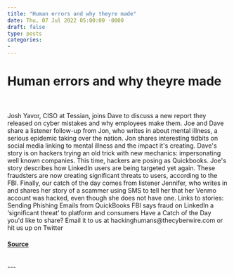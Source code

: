 ```yaml
---
title: "Human errors and why theyre made"
date: Thu, 07 Jul 2022 05:00:00 -0000
draft: false
type: posts
categories: 
- 
---
```

# Human errors and why theyre made

<br/>

<br/>
Josh Yavor, CISO at Tessian, joins Dave to discuss a new report they released on cyber mistakes and why employees make them. Joe and Dave share a listener follow-up from Jon, who writes in about mental illness, a serious epidemic taking over the nation. Jon shares interesting tidbits on social media linking to mental illness and the impact it's creating. Dave's story is on hackers trying an old trick with new mechanics: impersonating well known companies. This time, hackers are posing as Quickbooks. Joe's story describes how LinkedIn users are being targeted yet again. These fraudsters are now creating significant threats to users, according to the FBI. Finally, our catch of the day comes from listener Jennifer, who writes in and shares her story of a scammer using SMS to tell her that her Venmo account was hacked, even though she does not have one. Links to stories: Sending Phishing Emails from QuickBooks FBI says fraud on LinkedIn a ‘significant threat’ to platform and consumers Have a Catch of the Day you'd like to share? Email it to us at hackinghumans@thecyberwire.com or hit us up on Twitter

#### [Source](https://thecyberwire.com/podcasts/hacking-humans/203/notes)

<br/>
---
